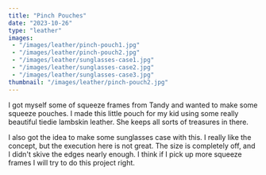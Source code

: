 ```yaml
---
title: "Pinch Pouches"
date: "2023-10-26"
type: "leather"
images:
 - "/images/leather/pinch-pouch1.jpg"
 - "/images/leather/pinch-pouch2.jpg"
 - "/images/leather/sunglasses-case1.jpg"
 - "/images/leather/sunglasses-case2.jpg"
 - "/images/leather/sunglasses-case3.jpg"
thumbnail: "/images/leather/pinch-pouch2.jpg"
---
```


I got myself some of squeeze frames from Tandy and wanted to make some squeeze pouches. I made this little pouch for my kid using some really beautiful tiedie lambskin leather. She keeps all sorts of treasures in there.

I also got the idea to make some sunglasses case with this. I really like the concept, but the execution here is not great. The size is completely off, and I didn't skive the edges nearly enough. I think if I pick up more squeeze frames I will try to do this project right.
